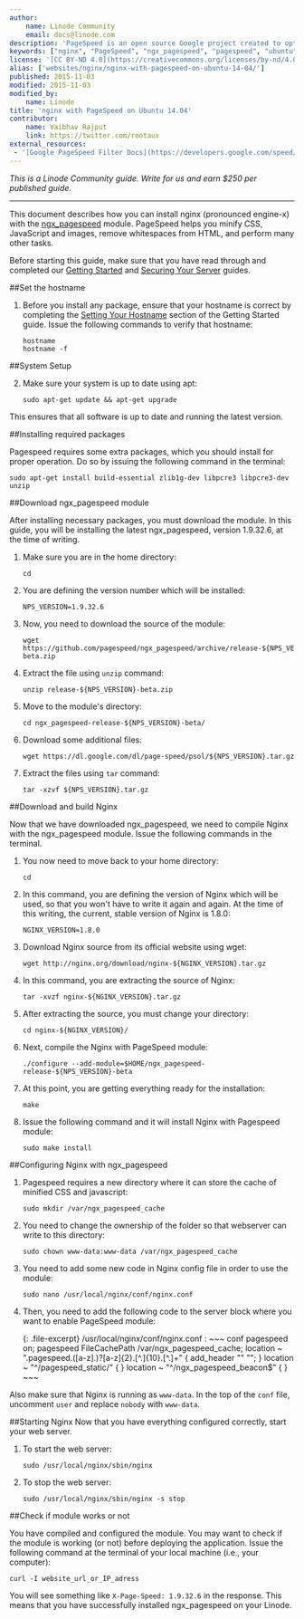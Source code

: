```yaml
---
author:
    name: Linode Community
    email: docs@linode.com
description: 'PageSpeed is an open source Google project created to optimize website performance using modules for Apache and nginx. PageSpeed is available as .deb or .rpm binaries, or can be compiled from source. This guide will walk you through setting up the ngx_pagespeed module for nginx on Ubuntu 14.04.'
keywords: ["nginx", "PageSpeed", "ngx_pagespeed", "pagespeed", "ubuntu", "Ubuntu 14.04", ""]
license: '[CC BY-ND 4.0](https://creativecommons.org/licenses/by-nd/4.0)'
alias: ['websites/nginx/nginx-with-pagespeed-on-ubuntu-14-04/']
published: 2015-11-03
modified: 2015-11-03
modified_by:
    name: Linode
title: 'nginx with PageSpeed on Ubuntu 14.04'
contributor:
    name: Vaibhav Rajput
    link: https://twitter.com/rootaux
external_resources:
 - '[Google PageSpeed Filter Docs](https://developers.google.com/speed/pagespeed/module/config_filters)'
---
```


*This is a Linode Community guide. Write for us and earn $250 per published guide.*
<hr>

This document describes how you can install nginx (pronounced engine-x) with the [ngx_pagespeed](https://developers.google.com/speed/pagespeed/module/) module. PageSpeed helps you minify CSS, JavaScript and images, remove whitespaces from HTML, and perform many other tasks.

Before starting this guide, make sure that  you have read through and completed our [Getting Started](/docs/getting-started#debian-7--slackware--ubuntu-1404) and [Securing Your Server](/docs/security/securing-your-server/) guides.

##Set the hostname

1.  Before you install any package, ensure that your hostname is correct by completing the [Setting Your Hostname](/docs/getting-started#sph_setting-the-hostname) section of the Getting Started guide. Issue the following commands to verify that hostname:

        hostname
        hostname -f

##System Setup

2.  Make sure your system is up to date using apt:

        sudo apt-get update && apt-get upgrade

This ensures that all software is up to date and running the latest version.

##Installing required packages

Pagespeed requires some extra packages, which you should install for proper operation. Do so by issuing the following command in the terminal:

    sudo apt-get install build-essential zlib1g-dev libpcre3 libpcre3-dev unzip

##Download ngx_pagespeed module

After installing necessary packages, you must download the module. In this guide, you will be installing the latest  ngx_pagespeed, version 1.9.32.6, at the time of writing.

1.  Make sure you are in the home directory:

        cd

2.  You are defining the version number which  will be installed:

        NPS_VERSION=1.9.32.6

3.  Now, you need to download the source of the module:

        wget https://github.com/pagespeed/ngx_pagespeed/archive/release-${NPS_VERSION}-beta.zip

4.  Extract the file using `unzip` command:

        unzip release-${NPS_VERSION}-beta.zip

5.  Move to the module's directory:

        cd ngx_pagespeed-release-${NPS_VERSION}-beta/

6.  Download some additional files:

        wget https://dl.google.com/dl/page-speed/psol/${NPS_VERSION}.tar.gz

7.  Extract the files using `tar` command:

        tar -xzvf ${NPS_VERSION}.tar.gz

##Download and build Nginx

Now that we have downloaded ngx_pagespeed, we need to compile Nginx with the ngx_pagespeed module. Issue the following commands in the terminal.

1.  You now need to move back to your home directory:

        cd

2.  In this command, you are defining the version of Nginx which will be used, so that you won't have to write it again and again. At the time of this writing, the current, stable version of Nginx is 1.8.0:

        NGINX_VERSION=1.8.0

3.  Download Nginx source from its official website using wget:

        wget http://nginx.org/download/nginx-${NGINX_VERSION}.tar.gz

4.  In this command, you are extracting the source of Nginx:

        tar -xvzf nginx-${NGINX_VERSION}.tar.gz

5.  After extracting the source, you must change your directory:

        cd nginx-${NGINX_VERSION}/

6.  Next, compile the Nginx with PageSpeed module:

        ./configure --add-module=$HOME/ngx_pagespeed-release-${NPS_VERSION}-beta

7.  At this point, you are getting everything ready for the installation:

        make

8.  Issue the following command and it will install Nginx with Pagespeed module:

        sudo make install

##Configuring Nginx with ngx_pagespeed

1.  Pagespeed requires a new directory where it can store the cache of minified CSS and javascript:

        sudo mkdir /var/ngx_pagespeed_cache

2.  You need to change the ownership of the folder so that webserver can write to this directory:

        sudo chown www-data:www-data /var/ngx_pagespeed_cache

3.  You need to add some new code in Nginx config file in order to use the module:

        sudo nano /usr/local/nginx/conf/nginx.conf

4.  Then, you need to add the following code to the server block where you want to enable PageSpeed module:

    {: .file-excerpt}
    /usr/local/nginx/conf/nginx.conf
    :   ~~~ conf
        pagespeed on;
        pagespeed FileCachePath /var/ngx_pagespeed_cache;
        location ~ "\.pagespeed\.([a-z]\.)?[a-z]{2}\.[^.]{10}\.[^.]+" {
         add_header "" "";
        }
        location ~ "^/pagespeed_static/" { }
        location ~ "^/ngx_pagespeed_beacon$" { }
        ~~~

Also make sure that Nginx is running as `www-data`. In the top of the `conf` file, uncomment `user` and replace `nobody` with `www-data`.

##Starting Nginx
Now that you have everything configured correctly, start your web server.

1.  To start the web server:

        sudo /usr/local/nginx/sbin/nginx

2.  To stop the web server:

        sudo /usr/local/nginx/sbin/nginx -s stop

##Check if module works or not

You have compiled and configured the module. You may want to check if the module is working (or not) before deploying the application. Issue the following command at the terminal of your local machine (i.e., your computer):

    curl -I website_url_or_IP_adress

You will see something like `X-Page-Speed: 1.9.32.6` in the response. This means that you have successfully installed ngx_pagespeed on your Linode.
